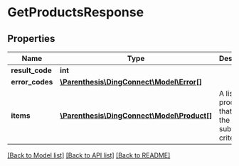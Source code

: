 # GetProductsResponse

## Properties
Name | Type | Description | Notes
------------ | ------------- | ------------- | -------------
**result_code** | **int** |  | 
**error_codes** | [**\Parenthesis\DingConnect\Model\Error[]**](Error.md) |  | 
**items** | [**\Parenthesis\DingConnect\Model\Product[]**](Product.md) | A list of products that fulfil the submitted criteria. | 

[[Back to Model list]](../README.md#documentation-for-models) [[Back to API list]](../README.md#documentation-for-api-endpoints) [[Back to README]](../README.md)


